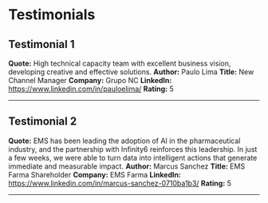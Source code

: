 # Testimonials

## Testimonial 1
**Quote:** High technical capacity team with excellent business vision, developing creative and effective solutions.
**Author:** Paulo Lima
**Title:** New Channel Manager
**Company:** Grupo NC
**LinkedIn:** https://www.linkedin.com/in/pauloelima/
**Rating:** 5

---

## Testimonial 2
**Quote:** EMS has been leading the adoption of AI in the pharmaceutical industry, and the partnership with Infinity6 reinforces this leadership. In just a few weeks, we were able to turn data into intelligent actions that generate immediate and measurable impact.
**Author:** Marcus Sanchez
**Title:** EMS Farma Shareholder
**Company:** EMS Farma
**LinkedIn:** https://www.linkedin.com/in/marcus-sanchez-0710ba1b3/
**Rating:** 5

---
